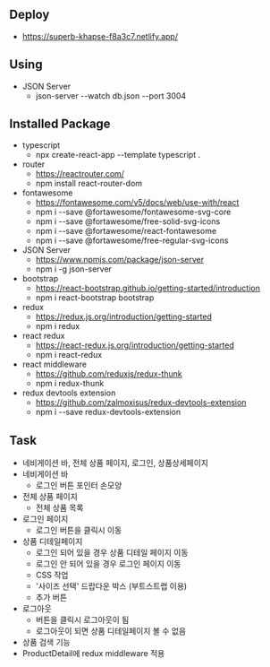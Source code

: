 ## Deploy
- https://superb-khapse-f8a3c7.netlify.app/

## Using
- JSON Server
  - json-server --watch db.json --port 3004

## Installed Package
- typescript
  - npx create-react-app --template typescript .
- router
  - https://reactrouter.com/
  - npm install react-router-dom
- fontawesome
  - https://fontawesome.com/v5/docs/web/use-with/react
  - npm i --save @fortawesome/fontawesome-svg-core
  - npm i --save @fortawesome/free-solid-svg-icons
  - npm i --save @fortawesome/react-fontawesome
  - npm i --save @fortawesome/free-regular-svg-icons
- JSON Server
  - https://www.npmjs.com/package/json-server
  - npm i -g json-server
- bootstrap
  - https://react-bootstrap.github.io/getting-started/introduction
  - npm i react-bootstrap bootstrap
- redux
  - https://redux.js.org/introduction/getting-started
  - npm i redux
- react redux
  - https://react-redux.js.org/introduction/getting-started
  - npm i react-redux
- react middleware
  - https://github.com/reduxjs/redux-thunk
  - npm i redux-thunk
- redux devtools extension
  - https://github.com/zalmoxisus/redux-devtools-extension
  - npm i --save redux-devtools-extension

## Task
- 네비게이션 바, 전체 상품 페이지, 로그인, 상품상세페이지
- 네비게이션 바
  - 로그인 버튼 포인터 손모양
- 전체 상품 페이지
  - 전체 상품 목록
- 로그인 페이지
  - 로그인 버튼을 클릭시 이동 
- 상품 디테일페이지
  - 로그인 되어 있을 경우 상품 디테일 페이지 이동
  - 로그인 안 되어 있을 경우 로그인 페이지 이동
  - CSS 작업
  - '사이즈 선택' 드랍다운 박스 (부트스트랩 이용)
  - 추가 버튼
- 로그아웃
  - 버튼을 클릭시 로그아웃이 됨
  - 로그아웃이 되면 상품 디테일페이지 볼 수 없음
- 상품 검색 기능
- ProductDetail에 redux middleware 적용